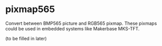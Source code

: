 # pixmap565
Convert between BMP565 picture and RGB565 pixmap.
These pixmaps could be used in embedded systems like Makerbase MKS-TFT.

(to be filled in later)
